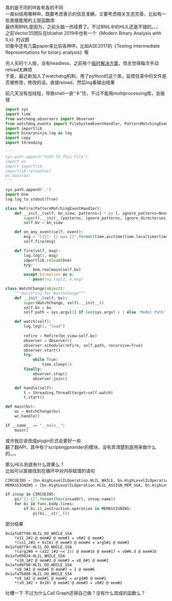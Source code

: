 真的是不同的IR各有各的不同  
一直纠结用哪种IR，既要考虑表示的信息准确，又要考虑相关生态完善，比如有一些直接能用的上层函数库  
最终用BNIL是因为，之前头脑一热续费了。不过BNIL中的HLIL还是不错的。。。  
之前Vector35团队在bluehat 2019中也有一个《Modern Binary Analysis with ILs》的议题  
印象中还有几篇paper来比较各种IR，比如ASE2017的《Testing Intermediate Representations for binary analysis》等  

穷人买的个人版，没有headless，之前有个[临时解决方案](https://github.com/D4rkD0g/2020_Record/blob/master/2020.05/week01/2020.05.05.md)，但总觉得每次手动reload太麻烦  
于是，最近新加入了watchdog机制，用了python的这个库，监控目录中的文件是否被修改，修改的话，直接reload，然后log看输出结果  

前几天没有加线程，导致shell一直“卡”住，不过不能用multiprocessing库，会报错  

```PYTHON
import sys
import time
from watchdog.observers import Observer
from watchdog.events import FileSystemEventHandler, PatternMatchingEventHandler
import importlib
import binaryninja.log as log
import copy
import threading

'''
sys.path.append("Path To This File")
import wc
import importlib
importlib.reload(wc)
wc.main(bv)
'''

sys.path.append('.')
import bnm
log.log_to_stdout(True)

class ReFire(PatternMatchingEventHandler):
    def __init__(self, bn_view, patterns=['*.py'], ignore_patterns=None, ignore_directories=False, case_sensitive=False):
        super().__init__(patterns, ignore_patterns, ignore_directories, case_sensitive)
        self.bv = bn_view

    def on_any_event(self, event):
        msg = "[{}]: {} was {}".format(time.asctime(time.localtime(time.time())), event.src_path, event.event_type)
        self.fire(msg)

    def fire(self, msg):
        log.log(1, msg)
        importlib.reload(bnm)
        try:
            bnm.realmain(self.bv)
        except Exception as e:
            pass#log.log(2, e.msg)

class WatchChange(object):
    """docstring for WatchChange"""
    def __init__(self, bv):
        super(WatchChange, self).__init__()
        self.bv = bv
        self.path = sys.argv[1] if len(sys.argv) > 1 else 'Model Path'

    def watch(self):
        log.log(1, "load")
        
        refire = ReFire(bn_view=self.bv)
        observer = Observer()
        observer.schedule(refire, self.path, recursive=True)
        observer.start()
        try:
            while True:
                time.sleep(1)
        finally:
            observer.stop()
            observer.join()

    def handle(self):
        t = threading.Thread(target=self.watch)
        t.start()

def main(bv):
    wc = WatchChange(bv)
    wc.handle()

if __name__ == "__main__":
    main()
```

或许我应该改成plugin形式会更好一些  
翻了翻API，其中有个scriptingprovider的模块，没有弄清楚到底用来做什么的。。。  

那么HLIL到底有什么效果么？  
比如可以直接找到在循环中对内存赋值的语句  

```python
CIRCUEINS = [bn.HighLevelILOperation.HLIL_WHILE, bn.HighLevelILOperation.HLIL_WHILE_SSA, bn.HighLevelILOperation.HLIL_DO_WHILE, bn.HighLevelILOperation.HLIL_DO_WHILE_SSA, bn.HighLevelILOperation.HLIL_FOR, bn.HighLevelILOperation.HLIL_FOR_SSA]
MEMASSIGNINS = [bn.HighLevelILOperation.HLIL_ASSIGN_MEM_SSA, bn.HighLevelILOperation.HLIL_ASSIGN_UNPACK_MEM_SSA]

if insop in CIRCUEINS:
	pi("{}-{}".format(hex(insaddr), insop.name))
	for bi in func.body.lines:
		if bi.il_instruction.operation in MEMASSIGNINS:
			pi(bi.__str__())
```

部分结果 


```ASM
0x1afe07f08-HLIL_DO_WHILE_SSA
	*x11_2#2 @ mem#2 @ mem#3 = v0#2 @ mem#2
	*(x11_2#2 + 0x10) @ mem#3 @ mem#4 = arg5#2 @ mem#3
0x1afe07f8c-HLIL_DO_WHILE_SSA
	*(arg2#0 + (x22_1#2 << 2)) @ mem#16 @ mem#17 = v0#6.d @ mem#16
0x1afe09024-HLIL_WHILE_SSA
    *x10_1#2 @ mem#2 @ mem#3 = x8_6#1 @ mem#2
0x1afe08f80-HLIL_DO_WHILE_SSA
	*x8_3#2 @ mem#6 @ mem#7 = 1 @ mem#6
0x1afa7b808-HLIL_DO_WHILE_SSA
	*x9_1#2 @ mem#1 @ mem#2 = arg4#0 @ mem#1
	*(x9_1#2 + 0x10) @ mem#2 @ mem#3 = v0#2 @ mem#2
```

吐槽一下 不过为什么Call Graph还得自己做？没有什么现成的函数么？
